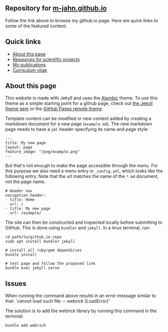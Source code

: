 
## Repository for **[m-jahn.github.io](https://m-jahn.github.io)**

Follow the link above to browse my github.io page. Here are quick links to some of the featured content.

## Quick links

- [About this page](https://m-jahn.github.io/about/)
- [Resources for scientific projects](https://m-jahn.github.io/projects/)
- [My publications](https://m-jahn.github.io/publications/)
- [Curriculum vitae](https://m-jahn.github.io/CV/)


## About this page

This website is made with Jekyll and uses the [Alembic](https://alembic.darn.es/) theme. To use this theme as a simple starting point for a github page, check out [the Jekyll theme gem](https://alembic.darn.es/#as-a-jekyll-theme) or the [GitHub Pages remote theme](https://github.com/daviddarnes/alembic-kit/tree/remote-theme). 

Template content can be modified or new content added by creating a markdown document for a new page (`example.md`). The new markdown page needs to have a `yml` header specifying its name and page style:

```
---
title: My new page
layout: page
feature_image: "/png/example.png"
---
```

But that's not enough to make the page accessible through the menu. For this purpose we also need a menu entry in `_config.yml`, which looks like the following entry. Note that the url matches the name of the `*.md` document, not the page name.

```
# Header nav
navigation_header:
- title: Home
  url: /
- title: My new page
  url: /example/
```

The site can then be constructed and inspected locally before submitting to GitHub. This is done using `bundler` and `jekyll`. In a linux terminal, run:

```
cd path/to/github.io-repo
sudo apt install bundler jekyll

# install all ruby/gem dependicies
bundle install

# test page and follow the proposed link
bundle exec jekyll serve
```

## Issues

When running the command above results in an error message similar to that:
`cannot load such file -- webrick (LoadError)'

The solution is to add the webrick library by running this command in the terminal:

```
bundle add webrick
```